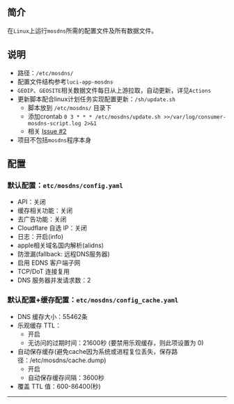 ## 简介

在`Linux`上运行`mosdns`所需的配置文件及所有数据文件。

## 说明

+ 路径：`/etc/mosdns/`
+ 配置文件结构参考`luci-app-mosdns`
+ `GEOIP`、`GEOSITE`相关数据文件每日从上游拉取，自动更新，详见`Actions`
+ 更新脚本配合linux计划任务实现配置更新：`/sh/update.sh`
  + 脚本放到 `/etc/mosdns/` 目录下
  + 添加crontab `0 3 * * * /etc/mosdns/update.sh >>/var/log/consumer-mosdns-script.log 2>&1`
  + 相关 [Issue #2](https://github.com/caleee/mosdns/issues/2)
+ 项目不包括`mosdns`程序本身

## 配置

### 默认配置：`etc/mosdns/config.yaml`

+ API：关闭
+ 缓存相关功能：关闭
+ 去广告功能：关闭
+ Cloudflare 自选 IP：关闭
+ 日志：开启(info)
+ apple相关域名国内解析(alidns)
+ 防泄漏(fallback: 远程DNS服务器)
+ 启用 EDNS 客户端子网
+ TCP/DoT 连接复用
+ DNS 服务器并发请求数：2

### 默认配置+缓存配置：`etc/mosdns/config_cache.yaml`

+ DNS 缓存大小：55462条
+ 乐观缓存 TTL：
  + 开启
  + 无访问的过期时间：21600秒 (要禁用乐观缓存，则此项设置为 0)
+ 自动保存缓存(避免cache因为系统或进程复位丢失，保存路径：/etc/mosdns/cache.dump)
  + 开启
  + 自动保存缓存间隔：3600秒
+ 覆盖 TTL 值：600-86400(秒)

---
